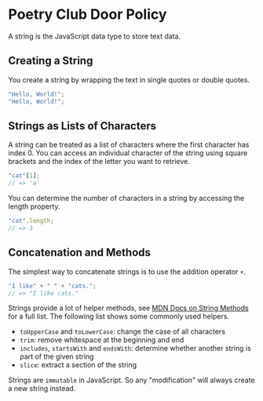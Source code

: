 # Poetry Club Door Policy

A string is the JavaScript data type to store text data.

## Creating a String

You create a string by wrapping the text in single quotes or double quotes.

```js
"Hello, World!";
"Hello, World!";
```

## Strings as Lists of Characters

A string can be treated as a list of characters where the first character has index 0. You can access an individual character of the string using square brackets and the index of the letter you want to retrieve.

```js
"cat"[1];
// => 'a'
```

You can determine the number of characters in a string by accessing the length property.

```js
"cat".length;
// => 3
```

## Concatenation and Methods

The simplest way to concatenate strings is to use the addition operator `+`.

```js
"I like" + " " + "cats.";
// => "I like cats."
```

Strings provide a lot of helper methods, see [MDN Docs on String Methods](https://developer.mozilla.org/en-US/docs/Web/JavaScript/Reference/Global_Objects/String#instance_methods) for a full list. The following list shows some commonly used helpers.

- `toUpperCase` and `toLowerCase`: change the case of all characters
- `trim`: remove whitespace at the beginning and end
- `includes`, `startsWith` and `endsWith`: determine whether another string is part of the given string
- `slice`: extract a section of the string

Strings are `immutable` in JavaScript. So any "modification" will always create a new string instead.
